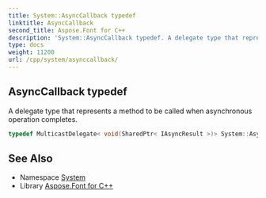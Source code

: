 ```yaml
---
title: System::AsyncCallback typedef
linktitle: AsyncCallback
second_title: Aspose.Font for C++
description: 'System::AsyncCallback typedef. A delegate type that represents a method to be called when asynchronous operation completes in C++.'
type: docs
weight: 11200
url: /cpp/system/asynccallback/
---
```

## AsyncCallback typedef


A delegate type that represents a method to be called when asynchronous operation completes.

```cpp
typedef MulticastDelegate< void(SharedPtr< IAsyncResult >)> System::AsyncCallback =  System::MulticastDelegate<void(SharedPtr<IAsyncResult>)>
```

## See Also

* Namespace [System](../)
* Library [Aspose.Font for C++](../../)
